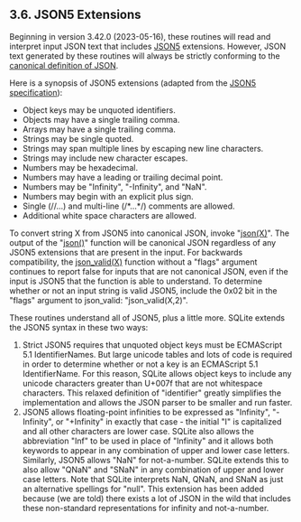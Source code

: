 ## 3\.6\. JSON5 Extensions



Beginning in version 3\.42\.0 (2023\-05\-16\), these routines will
read and interpret input JSON text that includes
[JSON5](https://spec.json5.org/) extensions. However, JSON text generated
by these routines will always be strictly conforming to the 
[canonical definition of JSON](https://json.org).




Here is a synopsis of JSON5 extensions (adapted from the
[JSON5 specification](https://spec.json5.org/#introduction)):



* Object keys may be unquoted identifiers.
* Objects may have a single trailing comma.
* Arrays may have a single trailing comma.
* Strings may be single quoted.
* Strings may span multiple lines by escaping new line characters.
* Strings may include new character escapes.
* Numbers may be hexadecimal.
* Numbers may have a leading or trailing decimal point.
* Numbers may be "Infinity", "\-Infinity", and "NaN".
* Numbers may begin with an explicit plus sign.
* Single (//...) and multi\-line (/\*...\*/) comments are allowed.
* Additional white space characters are allowed.



To convert string X from JSON5 into canonical JSON, invoke
"[json(X)](json1.html#jmini)". The output of the "[json()](json1.html#jmini)" function will be canonical
JSON regardless of any JSON5 extensions that are present in the input.
For backwards compatibility, the [json\_valid(X)](json1.html#jvalid) function without a
"flags" argument continues
to report false for inputs that are not canonical JSON, even if the
input is JSON5 that the function is able to understand. To determine
whether or not an input string is valid JSON5, include the 0x02 bit
in the "flags" argument to json\_valid: "json\_valid(X,2\)".




These routines understand all of JSON5, plus a little more.
SQLite extends the JSON5 syntax in these two ways:



1. Strict JSON5 requires that
unquoted object keys must be ECMAScript 5\.1 IdentifierNames. But large
unicode tables and lots of code is required in order to determine whether or
not a key is an ECMAScript 5\.1 IdentifierName. For this reason,
SQLite allows object keys to include any unicode characters
greater than U\+007f that are not whitespace characters. This relaxed
definition of "identifier" greatly simplifies the implementation and allows
the JSON parser to be smaller and run faster.
2. JSON5 allows floating\-point infinities to be expressed as
"Infinity", "\-Infinity", or "\+Infinity"
in exactly that case \- the initial "I" is capitalized and all other
characters are lower case. SQLite also allows the abbreviation "Inf"
to be used in place of "Infinity" and it allows both keywords
to appear in any combination of upper and lower case letters.
Similarly,
JSON5 allows "NaN" for not\-a\-number. SQLite extends this to also allow
"QNaN" and "SNaN" in any combination of upper and lower case letters.
Note that SQLite interprets NaN, QNaN, and SNaN as just an alternative
spellings for "null".
This extension has been added because (we are told) there exists a lot
of JSON in the wild that includes these non\-standard representations
for infinity and not\-a\-number.


